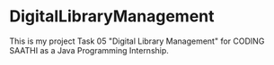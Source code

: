 # DigitalLibraryManagement
This is my project Task 05 "Digital Library Management" for CODING SAATHI as a Java Programming Internship.
